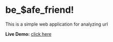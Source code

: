 # be_$afe_friend!

This is a simple web application for analyzing url 

**Live Demo:** [click here](https://besafefreindurl-analyzer-8kcczuu2z7uao4feldpkpm.streamlit.app/)
